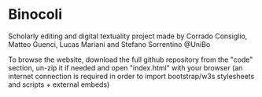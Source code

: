 # Binocoli
Scholarly editing and digital textuality project made by Corrado Consiglio, Matteo Guenci, Lucas Mariani and Stefano Sorrentino @UniBo

To browse the website, download the full github repository from the "code" section, un-zip it if needed and open "index.html" with your browser (an internet connection is required in order to import bootstrap/w3s stylesheets and scripts + external embeds)
